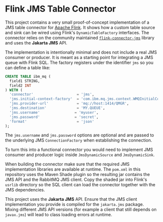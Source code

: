 # Flink JMS Table Connector

This project contains a very small proof-of-concept implementation of a JMS table connector for [Apache Flink](https://flink.apache.org/). It shows how a custom table source and sink can be wired using Flink's `DynamicTableFactory` interfaces. The connector relies on the community maintained [`flink-connector-jms`](https://github.com/miwurster/flink-connector-jms) library and uses the **Jakarta JMS** API.

The implementation is intentionally minimal and does not include a real JMS consumer or producer. It is meant as a starting point for integrating a JMS queue with Flink SQL. The factory registers under the identifier `jms` so you can define a table like:

```sql
CREATE TABLE ibm_mq (
  field1 STRING,
  field2 INT
) WITH (
  'connector'                    = 'jms',
  'jms.initial-context-factory'  = 'com.ibm.mq.jms.context.WMQInitialContextFactory',
  'jms.provider-url'             = 'mq://host:1414/QMGR',
  'jms.destination'              = 'MY.QUEUE',
  'jms.username'                = 'myuser',
  'jms.password'                = 'secret',
  'format'                       = 'json'
);
```

The `jms.username` and `jms.password` options are optional and are passed to the
underlying JMS `ConnectionFactory` when establishing the connection.

To turn this into a functional connector you would need to implement JMS consumer and producer logic inside `JmsDynamicSource` and `JmsDynamicSink`.

When building the connector make sure that the required JMS implementation
libraries are available at runtime.  The `pom.xml` in this repository
uses the Maven Shade plugin so the resulting jar contains the JMS API and
the RabbitMQ JMS client.  Copy the shaded jar into Flink's `usrlib`
directory so the SQL client can load the connector together with the JMS
dependencies.

This project uses the **Jakarta JMS** API. Ensure that the JMS client
implementation you provide is compiled for the `jakarta.jms` package.
Mixing different JMS API versions (for example a client that still depends
on `javax.jms`) will lead to class loading errors at runtime.
